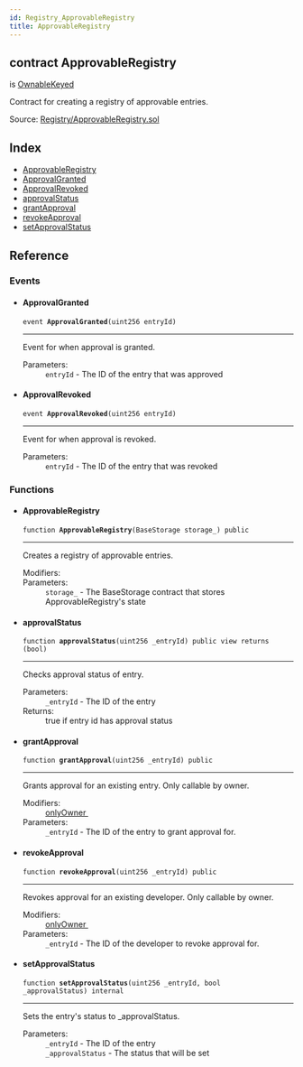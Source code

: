 ```yaml
---
id: Registry_ApprovableRegistry
title: ApprovableRegistry
---
```


<div class="contract-doc"><div class="contract"><h2 class="contract-header"><span class="contract-kind">contract</span> ApprovableRegistry</h2><p class="base-contracts"><span>is</span> <a href="Upgradability_OwnableKeyed.html">OwnableKeyed</a></p><p class="description">Contract for creating a registry of approvable entries.</p><div class="source">Source: <a href="https://github.com/TallaBotChain/botchain/blob/v0.1.0/contracts/Registry/ApprovableRegistry.sol" target="_blank">Registry/ApprovableRegistry.sol</a></div></div><div class="index"><h2>Index</h2><ul><li><a href="Registry_ApprovableRegistry.html#ApprovableRegistry">ApprovableRegistry</a></li><li><a href="Registry_ApprovableRegistry.html#ApprovalGranted">ApprovalGranted</a></li><li><a href="Registry_ApprovableRegistry.html#ApprovalRevoked">ApprovalRevoked</a></li><li><a href="Registry_ApprovableRegistry.html#approvalStatus">approvalStatus</a></li><li><a href="Registry_ApprovableRegistry.html#grantApproval">grantApproval</a></li><li><a href="Registry_ApprovableRegistry.html#revokeApproval">revokeApproval</a></li><li><a href="Registry_ApprovableRegistry.html#setApprovalStatus">setApprovalStatus</a></li></ul></div><div class="reference"><h2>Reference</h2><div class="events"><h3>Events</h3><ul><li><div class="item event"><span id="ApprovalGranted" class="anchor-marker"></span><h4 class="name">ApprovalGranted</h4><div class="body"><code class="signature">event <strong>ApprovalGranted</strong><span>(uint256 entryId) </span></code><hr/><div class="description"><p>Event for when approval is granted.</p></div><dl><dt><span class="label-parameters">Parameters:</span></dt><dd><div><code>entryId</code> - The ID of the entry that was approved</div></dd></dl></div></div></li><li><div class="item event"><span id="ApprovalRevoked" class="anchor-marker"></span><h4 class="name">ApprovalRevoked</h4><div class="body"><code class="signature">event <strong>ApprovalRevoked</strong><span>(uint256 entryId) </span></code><hr/><div class="description"><p>Event for when approval is revoked.</p></div><dl><dt><span class="label-parameters">Parameters:</span></dt><dd><div><code>entryId</code> - The ID of the entry that was revoked</div></dd></dl></div></div></li></ul></div><div class="functions"><h3>Functions</h3><ul><li><div class="item function"><span id="ApprovableRegistry" class="anchor-marker"></span><h4 class="name">ApprovableRegistry</h4><div class="body"><code class="signature">function <strong>ApprovableRegistry</strong><span>(BaseStorage storage_) </span><span>public </span></code><hr/><div class="description"><p>Creates a registry of approvable entries.</p></div><dl><dt><span class="label-modifiers">Modifiers:</span></dt><dd></dd><dt><span class="label-parameters">Parameters:</span></dt><dd><div><code>storage_</code> - The BaseStorage contract that stores ApprovableRegistry&#x27;s state</div></dd></dl></div></div></li><li><div class="item function"><span id="approvalStatus" class="anchor-marker"></span><h4 class="name">approvalStatus</h4><div class="body"><code class="signature">function <strong>approvalStatus</strong><span>(uint256 _entryId) </span><span>public </span><span>view </span><span>returns  (bool) </span></code><hr/><div class="description"><p>Checks approval status of entry.</p></div><dl><dt><span class="label-parameters">Parameters:</span></dt><dd><div><code>_entryId</code> - The ID of the entry</div></dd><dt><span class="label-return">Returns:</span></dt><dd>true if entry id has approval status</dd></dl></div></div></li><li><div class="item function"><span id="grantApproval" class="anchor-marker"></span><h4 class="name">grantApproval</h4><div class="body"><code class="signature">function <strong>grantApproval</strong><span>(uint256 _entryId) </span><span>public </span></code><hr/><div class="description"><p>Grants approval for an existing entry. Only callable by owner.</p></div><dl><dt><span class="label-modifiers">Modifiers:</span></dt><dd><a href="Upgradability_OwnableKeyed.html#onlyOwner">onlyOwner </a></dd><dt><span class="label-parameters">Parameters:</span></dt><dd><div><code>_entryId</code> - The ID of the entry to grant approval for.</div></dd></dl></div></div></li><li><div class="item function"><span id="revokeApproval" class="anchor-marker"></span><h4 class="name">revokeApproval</h4><div class="body"><code class="signature">function <strong>revokeApproval</strong><span>(uint256 _entryId) </span><span>public </span></code><hr/><div class="description"><p>Revokes approval for an existing developer. Only callable by owner.</p></div><dl><dt><span class="label-modifiers">Modifiers:</span></dt><dd><a href="Upgradability_OwnableKeyed.html#onlyOwner">onlyOwner </a></dd><dt><span class="label-parameters">Parameters:</span></dt><dd><div><code>_entryId</code> - The ID of the developer to revoke approval for.</div></dd></dl></div></div></li><li><div class="item function"><span id="setApprovalStatus" class="anchor-marker"></span><h4 class="name">setApprovalStatus</h4><div class="body"><code class="signature">function <strong>setApprovalStatus</strong><span>(uint256 _entryId, bool _approvalStatus) </span><span>internal </span></code><hr/><div class="description"><p>Sets the entry&#x27;s status to _approvalStatus.</p></div><dl><dt><span class="label-parameters">Parameters:</span></dt><dd><div><code>_entryId</code> - The ID of the entry</div><div><code>_approvalStatus</code> - The status that will be set</div></dd></dl></div></div></li></ul></div></div></div>
